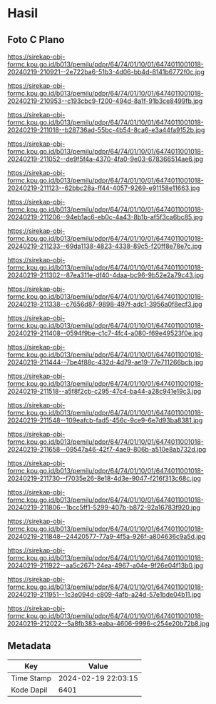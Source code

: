 # Hasil

## Foto C Plano

https://sirekap-obj-formc.kpu.go.id/b013/pemilu/pdpr/64/74/01/10/01/6474011001018-20240219-210921--2e722ba6-51b3-4d06-bb4d-8141b6772f0c.jpg

https://sirekap-obj-formc.kpu.go.id/b013/pemilu/pdpr/64/74/01/10/01/6474011001018-20240219-210953--c193cbc9-f200-494d-8a1f-91b3ce8499fb.jpg

https://sirekap-obj-formc.kpu.go.id/b013/pemilu/pdpr/64/74/01/10/01/6474011001018-20240219-211018--b28736ad-55bc-4b54-8ca6-e3a44fa9152b.jpg

https://sirekap-obj-formc.kpu.go.id/b013/pemilu/pdpr/64/74/01/10/01/6474011001018-20240219-211052--de9f5f4a-4370-4fa0-9e03-678366514ae6.jpg

https://sirekap-obj-formc.kpu.go.id/b013/pemilu/pdpr/64/74/01/10/01/6474011001018-20240219-211123--62bbc28a-ff44-4057-9269-e91158e11663.jpg

https://sirekap-obj-formc.kpu.go.id/b013/pemilu/pdpr/64/74/01/10/01/6474011001018-20240219-211206--94eb1ac6-eb0c-4a43-8b1b-af5f3ca6bc85.jpg

https://sirekap-obj-formc.kpu.go.id/b013/pemilu/pdpr/64/74/01/10/01/6474011001018-20240219-211233--69da1138-4823-4338-89c5-f20ff8e78e7c.jpg

https://sirekap-obj-formc.kpu.go.id/b013/pemilu/pdpr/64/74/01/10/01/6474011001018-20240219-211302--87ea311e-df40-4daa-bc96-9b52e2a79c43.jpg

https://sirekap-obj-formc.kpu.go.id/b013/pemilu/pdpr/64/74/01/10/01/6474011001018-20240219-211338--c7656d87-9898-497f-adc1-3956a0f8ecf3.jpg

https://sirekap-obj-formc.kpu.go.id/b013/pemilu/pdpr/64/74/01/10/01/6474011001018-20240219-211408--0594f9be-c1c7-4fc4-a080-f69e49523f0e.jpg

https://sirekap-obj-formc.kpu.go.id/b013/pemilu/pdpr/64/74/01/10/01/6474011001018-20240219-211444--7be4f88c-432d-4d79-ae19-77e711266bcb.jpg

https://sirekap-obj-formc.kpu.go.id/b013/pemilu/pdpr/64/74/01/10/01/6474011001018-20240219-211518--a5f8f2cb-c295-47c4-ba44-a28c941e19c3.jpg

https://sirekap-obj-formc.kpu.go.id/b013/pemilu/pdpr/64/74/01/10/01/6474011001018-20240219-211548--109eafcb-fad5-456c-9ce9-6e7d93ba8381.jpg

https://sirekap-obj-formc.kpu.go.id/b013/pemilu/pdpr/64/74/01/10/01/6474011001018-20240219-211658--09547a46-42f7-4ae9-806b-a510e8ab732d.jpg

https://sirekap-obj-formc.kpu.go.id/b013/pemilu/pdpr/64/74/01/10/01/6474011001018-20240219-211730--f7035e26-8e18-4d3e-9047-f216f313c68c.jpg

https://sirekap-obj-formc.kpu.go.id/b013/pemilu/pdpr/64/74/01/10/01/6474011001018-20240219-211806--1bcc5ff1-5299-407b-b872-92a16783f920.jpg

https://sirekap-obj-formc.kpu.go.id/b013/pemilu/pdpr/64/74/01/10/01/6474011001018-20240219-211848--24420577-77a9-4f5a-926f-a804636c9a5d.jpg

https://sirekap-obj-formc.kpu.go.id/b013/pemilu/pdpr/64/74/01/10/01/6474011001018-20240219-211922--aa5c2671-24ea-4967-a04e-9f26e04f13b0.jpg

https://sirekap-obj-formc.kpu.go.id/b013/pemilu/pdpr/64/74/01/10/01/6474011001018-20240219-211951--1c3e094d-c809-4afb-a24d-57e1bde04b11.jpg

https://sirekap-obj-formc.kpu.go.id/b013/pemilu/pdpr/64/74/01/10/01/6474011001018-20240219-212022--5a8fb383-eaba-4606-9996-c254e20b72b8.jpg


## Metadata

| Key        | Value               |
| ---------- | ------------------- |
| Time Stamp | 2024-02-19 22:03:15 |
| Kode Dapil | 6401                |



